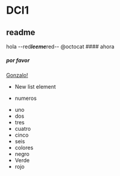 # DCI1
## readme
hola --red***leeme***red--
@octocat #### ahora
##### por favor
[Gonzalo!](http://www.youtube.com)
* New list element
- numeros
 * uno
 * dos 
 * tres
 * cuatro
 * cinco
 * seis
* colores
 * negro
 * Verde
 * rojo
